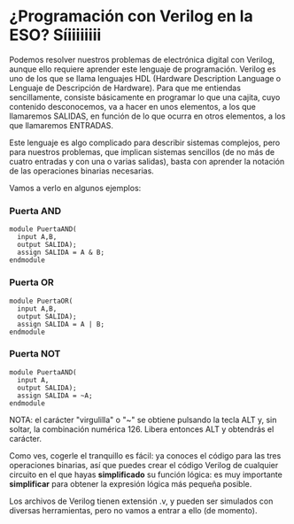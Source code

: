 # ¿Programación con Verilog en la ESO? Síiiiiiiii

Podemos resolver nuestros problemas de electrónica digital con Verilog, aunque ello requiere aprender este lenguaje de programación.
Verilog es uno de los que se llama lenguajes HDL (Hardware Description Language o Lenguaje de Descripción de Hardware).
Para que me entiendas sencillamente, consiste básicamente en programar lo que una cajita, cuyo contenido desconocemos, va a hacer en unos elementos, a los que llamaremos SALIDAS, en función de lo que ocurra en otros elementos, a los que llamaremos ENTRADAS.


Este lenguaje es algo complicado para describir sistemas complejos, pero para nuestros problemas, que implican sistemas sencillos (de no más de cuatro entradas y con una o varias salidas), basta con aprender la notación de las operaciones binarias necesarias.


Vamos a verlo en algunos ejemplos:

### Puerta AND
```
module PuertaAND(
  input A,B,
  output SALIDA);
  assign SALIDA = A & B;
endmodule
```

### Puerta OR
```
module PuertaOR(
  input A,B,
  output SALIDA);
  assign SALIDA = A | B;
endmodule
```

### Puerta NOT
```
module PuertaAND(
  input A,
  output SALIDA);
  assign SALIDA = ~A;
endmodule
```
NOTA: el carácter "virgulilla" o "~" se obtiene pulsando la tecla ALT y, sin soltar, la combinación numérica 126. Libera entonces ALT y obtendrás el carácter.

Como ves, cogerle el tranquillo es fácil: ya conoces el código para las tres operaciones binarias, así que puedes crear el código Verilog de cualquier circuito en el que hayas **simplificado** su función lógica: es muy importante **simplificar** para obtener la expresión lógica más pequeña posible.

Los archivos de Verilog tienen extensión .v, y pueden ser simulados con diversas herramientas, pero no vamos a entrar a ello (de momento).
